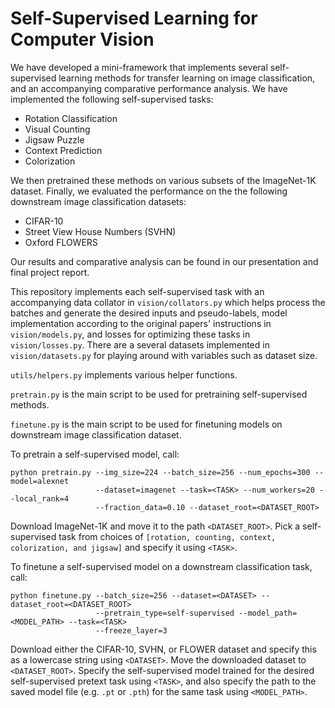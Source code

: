 # Self-Supervised Learning for Computer Vision

We have developed a mini-framework that implements several self-supervised learning methods for 
transfer learning on image classification, and an accompanying comparative performance analysis. 
We have implemented the following self-supervised tasks: 
* Rotation Classification 
* Visual Counting
* Jigsaw Puzzle 
* Context Prediction 
* Colorization

We then pretrained these methods on various subsets of the ImageNet-1K dataset. 
Finally, we evaluated the performance on the the following downstream image classification datasets: 
* CIFAR-10
* Street View House Numbers (SVHN)
* Oxford FLOWERS

Our results and comparative analysis can be found in our presentation and final project report.

This repository implements each self-supervised task with an accompanying data collator in
`vision/collators.py` which helps process the batches and generate the desired inputs and pseudo-labels,
model implementation according to the original papers' instructions in `vision/models.py`, and losses
for optimizing these tasks in `vision/losses.py`. There are a several datasets implemented in
`vision/datasets.py` for playing around with variables such as dataset size. 

`utils/helpers.py` implements various helper functions.

`pretrain.py` is the main script to be used for pretraining self-supervised methods.

`finetune.py` is the main script to be used for finetuning models on downstream image classification dataset.

To pretrain a self-supervised model, call:
```
python pretrain.py --img_size=224 --batch_size=256 --num_epochs=300 --model=alexnet 
                   --dataset=imagenet --task=<TASK> --num_workers=20 --local_rank=4 
                   --fraction_data=0.10 --dataset_root=<DATASET_ROOT>
```
Download ImageNet-1K and move it to the path `<DATASET_ROOT>`. Pick a self-supervised task
from choices of `[rotation, counting, context, colorization, and jigsaw]` and specify it 
using `<TASK>`.

To finetune a self-supervised model on a downstream classification task, call:
```
python finetune.py --batch_size=256 --dataset=<DATASET> --dataset_root=<DATASET_ROOT> 
                   --pretrain_type=self-supervised --model_path=<MODEL_PATH> --task=<TASK>
                   --freeze_layer=3
```
Download either the CIFAR-10, SVHN, or FLOWER dataset and specify this as a lowercase string using
`<DATASET>`. Move the downloaded dataset to `<DATASET_ROOT>`. Specify the self-supervised model
trained for the desired self-supervised pretext task using `<TASK>`, and also specify the path
to the saved model file (e.g. `.pt` or `.pth`) for the same task using `<MODEL_PATH>`.
